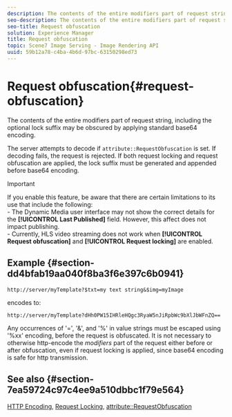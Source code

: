 ```yaml
---
description: The contents of the entire modifiers part of request string, including the optional lock suffix may be obscured by applying standard base64 encoding.
seo-description: The contents of the entire modifiers part of request string, including the optional lock suffix may be obscured by applying standard base64 encoding.
seo-title: Request obfuscation
solution: Experience Manager
title: Request obfuscation
topic: Scene7 Image Serving - Image Rendering API
uuid: 59b12a78-c4ba-4b6d-97bc-63150298ed73
---
```


# Request obfuscation{#request-obfuscation}

The contents of the entire modifiers part of request string, including the optional lock suffix may be obscured by applying standard base64 encoding.

 The server attempts to decode if `attribute::RequestObfuscation` is set. If decoding fails, the request is rejected. If both request locking and request obfuscation are applied, the lock suffix must be generated and appended before base64 encoding.

>[!IMPORTANT]
>
>If you enable this feature, be aware that there are certain limitations to its use that include the following:<br>- The Dynamic Media user interface may not show the correct details for the **[!UICONTROL Last Published]** field. However, this affect does not impact publishing.<br>- Currently, HLS video streaming does not work when **[!UICONTROL Request obfuscation]** and **[!UICONTROL Request locking]** are enabled.

## Example {#section-dd4bfab19aa040f8ba3f6e397c6b0941}

`http://server/myTemplate?$txt=my text string&$img=myImage`

encodes to:

`http://server/myTemplate?dHh0PW15IHRleHQgc3RyaW5nJiRpbWc9bXlJbWFnZQ==`

Any occurrences of '=', '&', and '%' in value strings must be escaped using '%xx' encoding, before the request is obfuscated. It is not necessary to otherwise http-encode the *modifiers* part of the request either before or after obfuscation, even if request locking is applied, since base64 encoding is safe for http transmission.

## See also {#section-7ea59724c97c4ee9a510dbbc1f79e564}

[HTTP Encoding](../../../../../is-api/http-ref/image-serving-api-ref/c-http-protocol-reference/c-syntax-and-features/r-http-encoding.md#reference-bb34dd13f316462695448acfa8f92df7), [Request Locking](../../../../../is-api/http-ref/image-serving-api-ref/c-http-protocol-reference/c-syntax-and-features/r-request-locking.md#reference-4177193d20774daab0dbf206a927844c), [attribute::RequestObfuscation](../../../../../is-api/image-catalog/image-serving-api-ref/c-image-catalog-reference/c-attributes-reference/r-requestobfuscation.md#reference-730a3330253343f893419ebd52baf0bd) 
